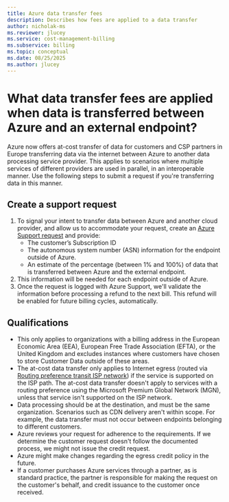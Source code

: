 ```yaml
---
title: Azure data transfer fees
description: Describes how fees are applied to a data transfer
author: nicholak-ms
ms.reviewer: jlucey
ms.service: cost-management-billing
ms.subservice: billing
ms.topic: conceptual
ms.date: 08/25/2025
ms.author: jlucey
---
```


# What data transfer fees are applied when data is transferred between Azure and an external endpoint?

Azure now offers at-cost transfer of data for customers and CSP partners in Europe transferring data via the internet between Azure to another data processing service provider. This applies to scenarios where multiple services of different providers are used in parallel, in an interoperable manner. Use the following steps to submit a request if you're transferring data in this manner.

## Create a support request

1.	To signal your intent to transfer data between Azure and another cloud provider, and allow us to accommodate your request, create an [Azure Support request](https://portal.azure.com/#view/Microsoft_Azure_Support/HelpAndSupportBlade/%7E/overview) and provide:
    *	The customer’s Subscription ID
    *	The autonomous system number (ASN) information for the endpoint outside of Azure.
    *	An estimate of the percentage (between 1% and 100%) of data that is transferred between Azure and the external endpoint.
2.	This information will be needed for each endpoint outside of Azure.
3.	Once the request is logged with Azure Support, we'll validate the information before processing a refund to the next bill. This refund will be enabled for future billing cycles, automatically.

## Qualifications
* This only applies to organizations with a billing address in the European Economic Area (EEA), European Free Trade Association (EFTA), or the United Kingdom and excludes instances where customers have chosen to store Customer Data outside of these areas.
* The at-cost data transfer only applies to Internet egress (routed via [Routing preference transit ISP network](/azure/virtual-network/ip-services/routing-preference-overview)) if the service is supported on the ISP path. The at-cost data transfer doesn't apply to services with a routing preference using the Microsoft Premium Global Network (MGN), unless that service isn't supported on the ISP network.
* Data processing should be at the destination, and must be the same organization. Scenarios such as CDN delivery aren't within scope. For example, the data transfer must not occur between endpoints belonging to different customers. 
* Azure reviews your request for adherence to the requirements. If we determine the customer request doesn't follow the documented process, we might not issue the credit request.
* Azure might make changes regarding the egress credit policy in the future.
* If a customer purchases Azure services through a partner, as is standard practice, the partner is responsible for making the request on the customer's behalf, and credit issuance to the customer once received.
